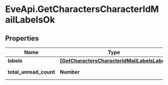 # EveApi.GetCharactersCharacterIdMailLabelsOk

## Properties
Name | Type | Description | Notes
------------ | ------------- | ------------- | -------------
**labels** | [**[GetCharactersCharacterIdMailLabelsLabel]**](GetCharactersCharacterIdMailLabelsLabel.md) | labels array | [optional] 
**total_unread_count** | **Number** | total_unread_count integer | [optional] 


